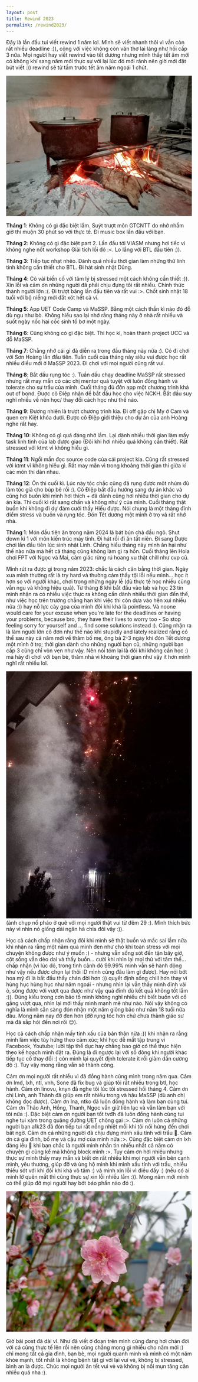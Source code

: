 ```yaml
---
layout: post
title: Rewind 2023
permalink: /rewind2023/
---
```


Đây là lần đầu tui viết rewind 1 năm lol. Mình sẽ viết nhanh thôi vì vẫn còn rất nhiều deadline :)), cộng với việc không còn văn thơ lai láng như hồi cấp 3 nữa. Mọi người hay viết rewind vào tết dương nhưng mình thấy tết âm mới có không khí sang năm mới thực sự với lại lúc đó mới rảnh nên giờ mới đặt bút viết :)) rewind sẽ từ tầm trước tết âm năm ngoái 1 chút.

![hope](/images/rewind20233.jpg)


**Tháng 1**: Không có gì đặc biệt lắm. Suýt trượt môn GTCNTT do nhớ nhầm giờ thi muộn 30 phút so với thực tế. Đi music box lần đầu với bạn.

**Tháng 2**: Không có gì đặc biệt part 2. Lần đầu tới VIASM nhưng hơi tiếc vì không nghe nốt workshop Giải tích lồi đó :<. Lo lắng với BTL đầu tiên :)).

**Tháng 3**: Tiếp tục nhạt nhẽo. Dành quá nhiều thời gian làm những thứ linh tinh không cần thiết cho BTL. Đi hát sinh nhật Dũng.

**Tháng 4**: Có vài biến cố với tâm lý bị stressed một cách không cần thiết :)). Xin lỗi và cảm ơn những người đã phải chịu đựng tôi rất nhiều. Chính thức thành người lớn :(. Đi trượt băng lần đầu tiên và rất vui :>. Chốt sinh nhật 18 tuổi với bộ niềng mới đắt xót hết cả ví.

**Tháng 5**: App UET Code Camp và MaSSP. Bằng một cách thần kì nào đó đỗ dù ngu như bò. Không hiểu sao lại nhớ rằng tháng này ở nhà rất nhiều và suốt ngày nốc hai cốc sinh tố bơ một ngày.

**Tháng 6**: Cũng không có gì đặc biệt. Thi học kì, hoàn thành project UCC và đỗ MaSSP.

**Tháng 7**: Chẳng nhớ cái gì đã diễn ra trong đầu tháng này nữa :). Có đi chơi với Sơn Hoàng lần đầu tiên. Tuần cuối của tháng này siêu vui được học rất nhiều điều mới ở MaSSP 2023. Đi chơi với mọi người cũng rất vui.

**Tháng 8**: Bắt đầu rụng tóc :). Tuần đầu chạy deadline MaSSP rất stressed nhưng rất may mắn có các chị mentor quá tuyệt vời luôn đồng hành và tolerate cho sự trẩu của mình. Cuối tháng đú đởn app một chương trình khá out of bond. Được cô Điệp nhận để bắt đầu học cho việc NCKH. Bắt đầu suy nghĩ nhiều về nên học/ thay đổi cách học như thế nào.

**Tháng 9**: Đương nhiên là trượt chương trình kia. Đi off gặp chị My ở Cam và quen em Kiệt khóa dưới. Được cô Điệp giới thiệu cho dự án của anh Hoàng nghe rất hay.

**Tháng 10**: Không có gì quá đáng nhớ lắm. Lại dành nhiều thời gian làm mấy task linh tinh của lab được giao (Đôi khi hơi nhiều quá không cần thiết). Rất stressed với ktmt vì không hiểu gì.

**Tháng 11**: Ngồi mần đọc source code của cái project kia. Cũng rất stressed với ktmt vì không hiểu gì. Rất may mắn vì trong khoảng thời gian thi giữa kì các môn thi dãn nhau.

**Tháng 12**: Ôn thi cuối kì. Lúc này tóc chắc cũng đã rụng được một nhúm đủ làm tóc giả cho búp bê rồi :). Cô Điệp bắt đầu hướng sang dự án khác và cũng hơi buồn khi mình hơi thích + đã dành cũng hơi nhiều thời gian cho dự án kia. Thi cuối kì rất sang chấn và không như ý của mình. Cuối tháng thật buồn khi không đi dự đám cưới thầy Hiếu được. Nói chung là một tháng đỉnh điểm stress và buồn và rụng tóc. Đón Tết dương một mình ở trọ và rất nhớ nhà.

**Tháng 1**: Món đầu tiên ăn trong năm 2024 là bát bún chả đầu ngõ. Shut down kì 1 với môn kiến trúc máy tính. Đi hát rồi đi ăn tất niên. Đi sang Dược chơi lần đầu tiên lúc sinh nhật Linh. Chẳng hiểu tháng này mình ăn hại như thế nào nữa mà hết cả tháng cũng không làm gì ra hồn. Cuối tháng lên Hola chơi FPT với Ngọc và Mai, cảm giác rừng rú hoang vu thật chill như cvp cũ.

Mình rút ra được gì trong năm 2023: chắc là cách cân bằng thời gian. Ngày xưa mình thường rất là try hard và thường cảm thấy tội lỗi nếu mình... học ít hơn so với người khác, chơi trong những ngày lễ (dù thực tế học nhiều cũng vẫn ngu và không hiệu quả). Từ tháng 8 khi bắt đầu vào lab và học 23 tín mình nhận ra có nhiều việc thực ra không cần dành nhiều thời gian đến thế, như việc học trên trường chẳng hạn khi việc thi còn dựa vào hên xui nhiều nữa :)) hay nỗ lực cày gpa của mình đôi khi khá là pointless. Và noone would care for your excuse when you're late for the deadlines or having your problems, because bro, they have their lives to worry too - So stop feeling sorry for yourself and ... find some solutions instead :). Cũng nhận ra là làm người lớn cô đơn như thế nào khi stupidly and lately realized rằng có thể sau này cả năm mới về thăm bố mẹ, ông bà 2-3 ngày khi đón Tết dương một mình ở trọ; thời gian dành cho những người bạn cũ, những người bạn cấp 3 cũng chỉ vỏn vẹn như vậy. Nên nói tóm lại là đôi khi không cần học :) mà hãy đi chơi với bạn bè, thăm nhà vì khoảng thời gian như vậy ít hơn mình nghĩ rất nhiều lol.

![hope](/images/rewind2023.jpg)
(ảnh chụp nổ pháo ở quê với mọi người thật vui từ đêm 29 :). Mình thích bức này vì nhìn nó giống dải ngân hà chia đôi vậy :)).

Học cả cách chấp nhận rằng đôi khi mình sẽ thật buồn và mắc sai lầm nữa khi nhận ra rằng một năm qua mình đen như chó khi toàn stress với mọi chuyện không được như ý muốn :) - nhưng vẫn sống sót đến tận bây giờ, cột sống vẫn dẻo dai và thấy buồn... cười khi nhìn lại mọi thứ với tâm thế... chấp nhận (vì lúc đó, trong tình cảnh đó 99.99% mình vẫn sẽ hành động như vậy nếu được chọn lại thôi :D mình cũng đâu làm gì được). Hay nói bớt hoa mỹ đi là bắt đầu thấy chán đời hơn :)) quyết định sống chill hơn thay vì hùng hục hùng hục như năm ngoái - nhưng nhìn lại vẫn thấy mình đỉnh vãi ò, sống được với vượt qua được như vậy quá đỉnh dù kết quả không tốt lắm :)). Đúng kiểu trong cơn bão tố mình không nghĩ nhiều chỉ biết buồn với cố gắng vượt qua, nhìn lại mới thấy mình mạnh mẽ như nào. Nói vậy không có nghĩa là mình sẵn sàng đón nhận một năm giông bão như năm 18 tuổi nữa đâu. Mong năm nay đỡ đen hơn (đỡ rụng tóc hơn chứ chưa thành giáo sư mà đã sắp hói đến nơi rồi 😌).

Học cả cách chấp nhận mấy tính xấu của bản thân nữa :)) khi nhận ra rằng mình làm việc tùy hứng theo cảm xúc; khi học dễ mất tập trung vì Facebook, Youtube; lười tập thể dục hay chẳng bao giờ có thể thực hiện theo kế hoạch mình đặt ra. Đúng là đi ngược lại với số đông khi người khác tiếp tục cố thay đổi :) còn mình lại quyết định tolerate it rồi giảm dần cường độ :). Tuy vậy mong rằng vẫn sẽ thành công.

Cảm ơn mọi người rất nhiều vì đã đồng hành cùng mình trong năm qua. Cảm ơn lmđ, lxh, ntl, vnh, Sone đã fix bug và giúp tôi rất nhiều trong btl, học hành. Cảm ơn linovu, knyn đã nghe tôi lúc tôi stressed hồi tháng 4. Cảm ơn chị Linh, anh Thành đã giúp em rất nhiều trong và hậu MaSSP (dù anh chị không đọc được). Cảm ơn lna, ntko đã luôn đồng hành và làm bạn cùng tui. Cảm ơn Thảo Anh, Hồng, Thanh, Ngọc vẫn giữ liên lạc và vẫn làm bạn với tôi nữa :). Đặc biệt cảm ơn người bạn tốt tvđh đã luôn đồng hành cùng tui nghe tui xàm trong quãng đường UET chông gai :>. Cảm ơn luôn cả những người bạn a1k23 đã đón tiếp tui rất nồng nhiệt mỗi khi tôi nổi hứng đến chơi bất ngờ. Cảm ơn cả những người đã chịu đựng mình xấu tính với trẩu 🥺. Cảm ơn cả gia đình, bố mẹ và cậu mợ của mình nữa :>. Cũng đặc biệt cảm ơn lxh đáng iêu 🤢 khi bạn chắc là người mình nhắn tin nhiều nhất cả năm có chuyện gì cũng kể mà không block mình :>. Tuy cảm ơn hơi nhiều nhưng thực sự mình thấy may mắn và biết ơn rất nhiều khi mọi người vẫn bên cạnh mình, yêu thương, giúp đỡ và ủng hộ mình khi mình xấu tính với trẩu, nhiều thiếu sót với khi đôi khi khá vô tâm :) và mình xin lỗi vì điều đấy :) (nếu có ai mình lỡ quên mất thì cũng thực sự xin lỗi nhiều lắm :)). Mong năm mới mình có thể giúp đỡ mọi người hay bớt báo phần nào đó :).

![hope](/images/rewind20232.jpg)

Giờ bài post đã dài vl. Như đã viết ở đoạn trên mình cũng đang hơi chán đời với cả cũng thực tế lên rồi nên cũng chẳng mong gì nhiều cho năm mới :) chỉ mong tất cả gia đình, bạn bè, mọi người quanh mình và mình có một năm khỏe mạnh, tốt nhất là không bệnh tật gì với lại vui vẻ, không bị stressed, bình an là được. Chúc mọi người ăn tết vui vẻ và không bị nổi mụn tăng cân nhiều quá nha :).
